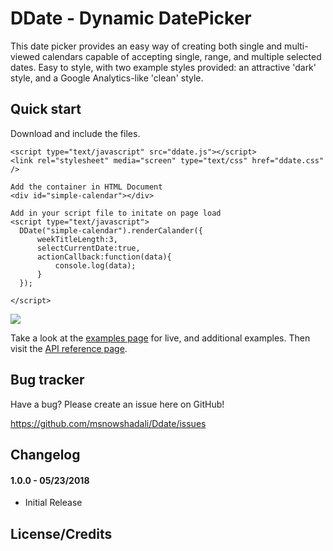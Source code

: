 # DDate - Dynamic DatePicker

This date picker provides an easy way of creating both single and multi-viewed calendars capable of accepting single, range, and multiple selected dates.  Easy to style, with two example styles provided: an attractive 'dark' style, and a Google Analytics-like 'clean' style.

## Quick start

Download and include the files.

    <script type="text/javascript" src="ddate.js"></script>
    <link rel="stylesheet" media="screen" type="text/css" href="ddate.css" />
    
    Add the container in HTML Document
    <div id="simple-calendar"></div>
    
    Add in your script file to initate on page load
    <script type="text/javascript">
      DDate("simple-calendar").renderCalander({
          weekTitleLength:3,
          selectCurrentDate:true,
          actionCallback:function(data){
              console.log(data);
          }
      });

    </script>

<img src="https://github.com/foxrunsoftware/DatePicker/blob/master/examples/screenshot-1.png?raw=true" />

Take a look at the [examples page](https://msnowshadali.github.io/Ddate/) for live, and additional examples.  Then visit the [API reference page](https://msnowshadali.github.io/Ddate/reference.html).

## Bug tracker

Have a bug? Please create an issue here on GitHub!

https://github.com/msnowshadali/Ddate/issues

## Changelog

#### 1.0.0 - 05/23/2018 ####
* Initial Release

## License/Credits


